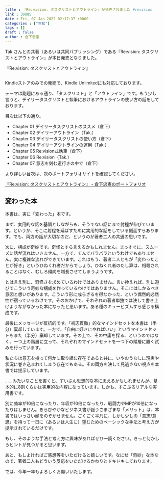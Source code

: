 ```yaml
---
title : 『Re:vision: タスクリストとアウトライン』が発売されました #revision
link : 30885
date : Fri, 07 Jan 2022 02:17:37 +0000
categories : ["告知"]
tags : []
draft : false
author : 倉下忠憲
---
```


Tak.さんとの共著（あるいは共同パブリッシング）である『Re:vision: タスクリストとアウトライン』が本日発売となりました。

『Re:vision: タスクリストとアウトライン』

<p style="text-align: center;"><a href="http://www.amazon.co.jp/exec/obidos/ASIN/B09PKZWS5G/rashita1000-22/ref=nosim/" target="_blank" rel="noopener noreferrer" name="amazletlink"><img class="aligncenter" style="border: none;" src="https://m.media-amazon.com/images/I/311gnQxURWL._SY346_.jpg" alt="" /></a></p>

Kindleストアのみでの発売で、Kindle Unlimitedにも対応しております。

テーマは副題にある通り、「タスクリスト」と「アウトライン」です。もう少し言うと、デイリータスクリストと執筆におけるアウトラインの使い方の話をしております。

目次は以下の通り。


<ul>
	<li>Chapter 01 デイリータスクリストのススメ（倉下）</li>
<li>Chapter 02 デイリーアウトライン（Tak.）</li>
<li>Chapter 03 デイリータスクリストの使い方（倉下）</li>
<li>Chapter 04 デイリーアウトラインの運用（Tak.）</li>
<li>Chapter 05 Re:vision式執筆（倉下）</li>
<li>Chapter 06 Re:vision（Tak.）</li>
<li>Chapter 07 意志を刻む道行きの中で（倉下）</li>

</ul>



より詳しい目次は、次のポートフォリオサイトを確認してください。

<a href="https://scrapbox.io/rashitaactivity/%E3%80%8ERe:vision:_%E3%82%BF%E3%82%B9%E3%82%AF%E3%83%AA%E3%82%B9%E3%83%88%E3%81%A8%E3%82%A2%E3%82%A6%E3%83%88%E3%83%A9%E3%82%A4%E3%83%B3%E3%80%8F">『Re:vision: タスクリストとアウトライン』 - 倉下忠憲のポートフォリオ</a>

<h2>変わった本</h2>

本書は、実に「変わった」本です。

まず、実用的な話を基調としながらも、そうでない話にまで射程が伸びています。というか、そこに射程を延ばすために実用的な話をしている側面すらあります。でも、両方の話が大切なのだ、というのが著者二人の共通の思いです。

次に、構成が奇妙です。奇怪とすら言えるかもしれません。まっすぐに、スムーズに話が流れはいきません。一方で、てんでバラバラというわけでもありません。実に複雑な流れができています。これはもう、著者二人ともが「変わったことが好き」というひねくれ者だからでしょう。ひねくれ者のたし算は、相殺されることはなく、むしろ傾向を増長させてしまうようです。

とは言え別に、奇怪さを求めているわけではありません。言い換えれば、別に遊びでこういう奇妙な構成を作っているわけではありません。そこにはしかるべき意図と想いがあります。こういう形に成らざるを得なかった、という偶然的必然性が宿っているわけです。そのおかげで、それぞれの著者単独では決して書き上げようながなかった本になったと思います。ある種のキュービズムすら感じる構成です。

最後にメッセージが反抗的です。「初志貫徹」的なマインドセットを本書は（半分）棄却しています。一方で、「自由に好きにやればいい」というマインドセットもまた（半分）棄却しています。その上で、その中庸を採る、というのではなく、一つ上の階層に立って、それぞれのマインドセットを一つ下の階層に置く試みを行っています。

私たちは意志を持って何かに取り組む存在であると共に、いやおうなしに現実や状況に巻き込まれてしまう存在でもある。その両方を決して見逃さない視点を本書では提示しています。

……みたいなことを書くと、ずいぶん思想的な本に思えるかもしれませんが、基本的に8割くらいは実用的な内容になっています。しかも、すこぶるリアルな実用書です。

別に効率が10倍になったり、年収が10倍になったり、戦闘力やMPが10倍になったりはしません。きらびやかなビジネス書が謡うさまざまな「メリット」は、本書ではいっさい顔をのぞかせません。ごくごく平凡に、しかし少しの「意志/意思」を持って一日に（あるいは人生に）望むためのベーシックな手法と考え方が提示されているだけです。

もし、そのような手法と考え方に興味があればぜひ一読ください。きっと何かしらヒントが見つかると思います。

あと、もしよければご感想等をいただけると嬉しいです。なにせ「奇妙」な本なので、著者二人もどういう反応をいただけるかわりとドキドキしております。

では、今年一年もよろしくお願いいたします。
